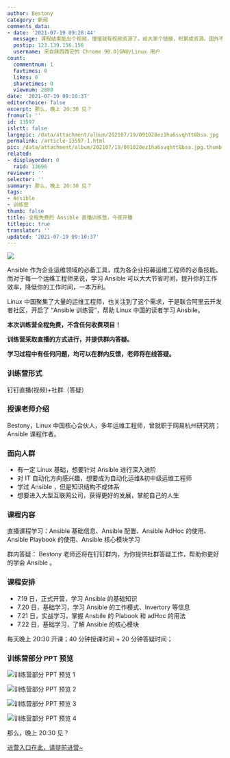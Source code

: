```yaml
---
author: Bestony
category: 新闻
comments_data:
- date: '2021-07-19 09:28:44'
  message: 课程结束能出个视频，慢慢就有视频资源了。给大家个链接，积累成资源。国外不是也有类似得网站长期发展呢么！！！
  postip: 123.139.156.156
  username: 来自陕西西安的 Chrome 90.0|GNU/Linux 用户
count:
  commentnum: 1
  favtimes: 0
  likes: 0
  sharetimes: 0
  viewnum: 2880
date: '2021-07-19 09:10:37'
editorchoice: false
excerpt: 那么，晚上 20:30 见？
fromurl: ''
id: 13597
islctt: false
largepic: /data/attachment/album/202107/19/091028ez1ha6svqhtt8bsa.jpg
permalink: /article-13597-1.html
pic: /data/attachment/album/202107/19/091028ez1ha6svqhtt8bsa.jpg.thumb.jpg
related:
- displayorder: 0
  raid: 13696
reviewer: ''
selector: ''
summary: 那么，晚上 20:30 见？
tags:
- Ansible
- 训练营
thumb: false
title: 全程免费的 Ansible 直播训练营，今夜开播
titlepic: true
translator: ''
updated: '2021-07-19 09:10:37'
---
```


![](/data/attachment/album/202107/19/091028ez1ha6svqhtt8bsa.jpg)


Ansible 作为企业运维领域的必备工具，成为各企业招募运维工程师的必备技能。而对于每一个运维工程师来说，学习 Ansible 可以大大节省时间，提升你的工作效率，降低你的工作时间，一本万利。


Linux 中国聚集了大量的运维工程师，也关注到了这个需求，于是联合阿里云开发者社区，开启了 “Ansible 训练营”，帮助 Linux 中国的读者学习 Ansbile。


**本次训练营全程免费，不含任何收费项目！**


**训练营采取直播的方式进行，并提供群内答疑。**


**学习过程中有任何问题，均可以在群内反馈，老师将在线答疑。**


### 训练营形式


钉钉直播(视频)+社群（答疑）


### 授课老师介绍


Bestony，Linux 中国核心合伙人，多年运维工程师，曾就职于网易杭州研究院；Ansible 课程作者。


### 面向人群


* 有一定 Linux 基础，想要针对 Ansible 进行深入进阶
* 对 IT 自动化方向感兴趣，想要成为自动化运维&初中级运维工程师
* 学过 Ansible ，但是知识结构不成体系
* 想要进入大型互联网公司，获得更好的发展，掌舵自己的人生


### 课程内容


直播课程学习：Ansible 基础信息、Ansible 配置、Ansible AdHoc 的使用、Ansible Playbook 的使用、Ansible 核心模块学习


群内答疑： Bestony 老师还将在钉钉群内，为你提供社群答疑工作，帮助你更好的学会 Ansible 。


### 课程安排


* 7.19 日，正式开营，学习 Ansible 的基础知识
* 7.20 日，基础学习，学习 Ansible 的工作模式、Invertory 等信息
* 7.21 日，实战学习，掌握 Ansbile 的 Plabook 和 adHoc 的用法
* 7.22 日，基础学习，了解 Ansible 的核心模块


每天晚上 20:30 开课；40 分钟授课时间 + 20 分钟答疑时间；


### 训练营部分 PPT 预览


![训练营部分 PPT 预览 1](/data/attachment/album/202107/19/090127x1m6xr1sm6rf1mss.png)


![训练营部分 PPT 预览 2](/data/attachment/album/202107/19/090141rtuz9txbtyst99ie.jpg)


![训练营部分 PPT 预览 3](/data/attachment/album/202107/19/090149l5wc3lksmj3ggwge.jpg)


![训练营部分 PPT 预览 4](/data/attachment/album/202107/19/090158qrvrc30qrgzqr0sz.png)


那么，晚上 20:30 见？


[进营入口在此，请提前进营~](https://developer.aliyun.com/learning/trainingcamp/linux/1?utm_content=g_1000282661)